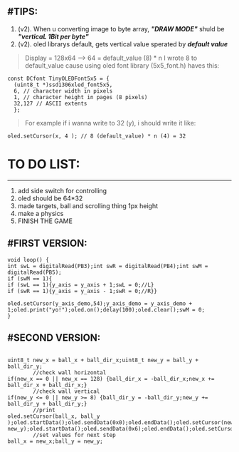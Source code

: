 #TIPS:
---
1. (v2). When u converting image to byte array, ___"DRAW MODE"___ shuld be ___"verticaL 1Bit per byte"___
2. (v2). oled librarys default, gets vertical value sperated by ___default value___
>Display = 128x64 -->  64 = default_value (8) * n
>I wrote 8 to default_value cause using oled font library (5x5_font.h) haves this:
```plaintext
const DCfont TinyOLEDFont5x5 = {
  (uint8_t *)ssd1306xled_font5x5,
  6, // character width in pixels
  1, // character height in pages (8 pixels)
  32,127 // ASCII extents
  };
```
>For example if i wanna write to 32 (y), i should write it like:
```plaintext
oled.setCursor(x, 4 ); // 8 (default_value) * n (4) = 32
```
# TO DO LIST:
---
1. add side switch for controlling
2. oled should be 64*32
3. made targets, ball and scrolling thing 1px height
4. make a physics
5. FINISH THE GAME

#FIRST VERSION:
---
```plaintext 
void loop() {
int swL = digitalRead(PB3);int swR = digitalRead(PB4);int swM = digitalRead(PB5);
if (swM == 1){
if (swL == 1){y_axis = y_axis + 1;swL = 0;//L}
if (swR == 1){y_axis = y_axis - 1;swR = 0;//R}}

oled.setCursor(y_axis_demo,54);y_axis_demo = y_axis_demo + 1;oled.print("yo!");oled.on();delay(100);oled.clear();swM = 0;
}
```

#SECOND VERSION:
---
```plaintext

uint8_t new_x = ball_x + ball_dir_x;uint8_t new_y = ball_y + ball_dir_y;
        //check wall horizontal
if(new_x == 0 || new_x == 128) {ball_dir_x = -ball_dir_x;new_x += ball_dir_x + ball_dir_x;}
        //check wall vertical
if(new_y <= 0 || new_y >= 8) {ball_dir_y = -ball_dir_y;new_y += ball_dir_y + ball_dir_y;}
        //print 
oled.setCursor(ball_x, ball_y );oled.startData();oled.sendData(0x0);oled.endData();oled.setCursor(new_x, new_y);oled.startData();oled.sendData(0x6);oled.endData();oled.setCursor(31,31);oled.print(new_y);
        //set values for next step
ball_x = new_x;ball_y = new_y;   

```
